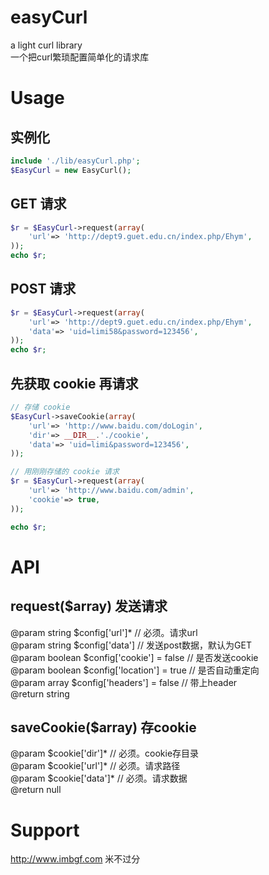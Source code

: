 # easyCurl
a light curl library  
一个把curl繁琐配置简单化的请求库

# Usage
## 实例化

```php
include './lib/easyCurl.php';
$EasyCurl = new EasyCurl();
```

## GET 请求
```php
$r = $EasyCurl->request(array(
    'url'=> 'http://dept9.guet.edu.cn/index.php/Ehym',
));
echo $r;
```

## POST 请求
```php
$r = $EasyCurl->request(array(
    'url'=> 'http://dept9.guet.edu.cn/index.php/Ehym',
    'data'=> 'uid=limi58&password=123456',
));
echo $r;
```

## 先获取 cookie 再请求
```php
// 存储 cookie
$EasyCurl->saveCookie(array(
    'url'=> 'http://www.baidu.com/doLogin',
    'dir'=> __DIR__.'./cookie',
    'data'=> 'uid=limi&password=123456',
));

// 用刚刚存储的 cookie 请求
$r = $EasyCurl->request(array(
    'url'=> 'http://www.baidu.com/admin',
    'cookie'=> true,
));

echo $r;
```

# API

## request($array) 发送请求

 @param  string  $config['url']* // 必须。请求url  
 @param  string  $config['data'] // 发送post数据，默认为GET  
 @param  boolean $config['cookie'] = false // 是否发送cookie  
 @param  boolean $config['location'] = true // 是否自动重定向  
 @param  array   $config['headers'] = false // 带上header  
 @return string  


## saveCookie($array) 存cookie

 @param  $cookie['dir']* // 必须。cookie存目录  
 @param  $cookie['url']* // 必须。请求路径  
 @param  $cookie['data']* // 必须。请求数据  
 @return null  

# Support
http://www.imbgf.com 米不过分

    
